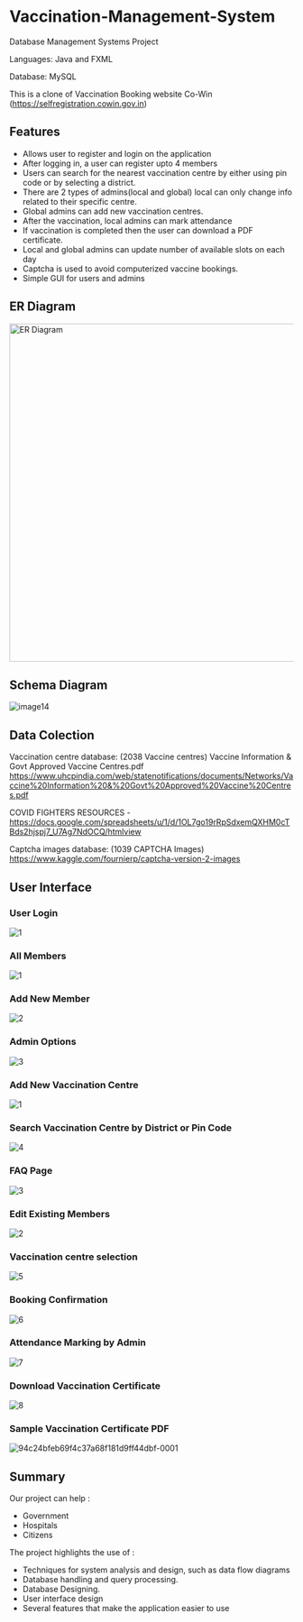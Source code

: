 # Vaccination-Management-System
Database Management Systems Project

Languages: Java and FXML

Database: MySQL

This is a clone of Vaccination Booking website Co-Win (https://selfregistration.cowin.gov.in)

## Features
- Allows user to register and login on the application
- After logging in, a user can register upto 4 members
- Users can search for the nearest vaccination centre by either using pin code or by selecting a district.
- There are 2 types of admins(local and global) local can only change info related to their specific centre.
- Global admins can add new vaccination centres.
- After the vaccination, local admins can mark attendance
- If vaccination is completed then the user can download a PDF certificate.
- Local and global admins can update number of available slots on each day
- Captcha is used to avoid computerized vaccine bookings.
- Simple GUI for users and admins

## ER Diagram
<img src="https://user-images.githubusercontent.com/34760210/127901503-edd53012-5b22-4b5c-b67c-b68cd7d0697b.jpg" alt="ER Diagram" width="600"/>

## Schema Diagram
![image14](https://user-images.githubusercontent.com/34760210/127901520-957306ca-fabc-474a-ab04-dcc2cc05a891.png)

## Data Colection
Vaccination centre database: (2038 Vaccine centres)
Vaccine Information & Govt Approved Vaccine Centres.pdf https://www.uhcpindia.com/web/statenotifications/documents/Networks/Vaccine%20Information%20&%20Govt%20Approved%20Vaccine%20Centres.pdf

COVID FIGHTERS RESOURCES - https://docs.google.com/spreadsheets/u/1/d/1OL7go19rRpSdxemQXHM0cTBds2hjspj7_U7Ag7NdOCQ/htmlview

Captcha images database: (1039 CAPTCHA Images) https://www.kaggle.com/fournierp/captcha-version-2-images

## User Interface
### User Login
![1](https://user-images.githubusercontent.com/34760210/129450215-1ebd381a-fd81-4d10-b706-d8d77e24d92a.JPG)

### All Members
![1](https://user-images.githubusercontent.com/34760210/128496316-b9c2591a-933d-4316-9e42-3f0f0319eee7.JPG)

### Add New Member
![2](https://user-images.githubusercontent.com/34760210/128496396-59e3b178-26d3-418d-8f58-fb7537488cb2.JPG)

### Admin Options
![3](https://user-images.githubusercontent.com/34760210/128496542-1c6554e0-ed2e-4c71-8fd9-5b6790beb0eb.JPG)

### Add New Vaccination Centre
![1](https://user-images.githubusercontent.com/34760210/133609933-9e0f1492-2a10-417f-9276-f185ce34c9c2.JPG)

### Search Vaccination Centre by District or Pin Code
![4](https://user-images.githubusercontent.com/34760210/128496881-c2f82100-f60d-4e93-a81a-a16c353f53b5.JPG)

### FAQ Page
![3](https://user-images.githubusercontent.com/34760210/133610139-29513fd9-6469-4e32-be3e-693338f1b74a.JPG)

### Edit Existing Members
![2](https://user-images.githubusercontent.com/34760210/133610268-0ba855f1-f74f-4f15-a36c-14f0c1e8ff1d.JPG)

### Vaccination centre selection
![5](https://user-images.githubusercontent.com/34760210/128498571-8e672f93-645b-4b3a-b732-18c548cb64b3.JPG)

### Booking Confirmation
![6](https://user-images.githubusercontent.com/34760210/128498659-ef534122-e38a-4a11-9ffe-d31839d82834.JPG)

### Attendance Marking by Admin
![7](https://user-images.githubusercontent.com/34760210/128498980-80489470-b25b-4f19-acee-a638bf2bb2f7.JPG)

### Download Vaccination Certificate
![8](https://user-images.githubusercontent.com/34760210/128499120-5139819f-c78b-4fc7-a018-8bee41949b09.JPG)

### Sample Vaccination Certificate PDF
![94c24bfeb69f4c37a68f181d9ff44dbf-0001](https://user-images.githubusercontent.com/34760210/128499276-074b9ed1-6fb9-4a34-8c2e-726f078b618e.jpg)


## Summary

Our project can help :
- Government
- Hospitals
- Citizens

The project highlights the use of :
- Techniques for system analysis and design, such as data flow diagrams
- Database handling and query processing. 
- Database Designing. 
- User interface design 
- Several features that make the application easier to use

